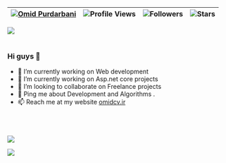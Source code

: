 
| [![Omid Purdarbani](https://img.shields.io/badge/Omid-Purdarbani-<COLOR>.svg)](https://github.com/omidpurdarbani/) | ![Profile Views](https://komarev.com/ghpvc/?username=omidpurdarbani&color=green) | ![Followers](https://img.shields.io/github/followers/omidpurdarbani) | ![Stars](https://img.shields.io/github/stars/omidpurdarbani?label=Profile%20Stars&logo=Profile%20stars&logoColor=g) |
--| --| --| --|
![](https://github-profile-trophy.vercel.app/?username=omidpurdarbani&theme=onedark)<br/><br/>

### Hi guys 👋


- 🔭 I’m currently working on Web development 
- 🌱 I’m currently working on Asp.net core projects 
- 👯 I’m looking to collaborate on Freelance projects
- 💬 Ping me about Development and Algorithms .<br>
- 📫 Reach me at my website <a href="http://omidcv.ir">omidcv.ir</a>


<br><br>

![](https://github-readme-streak-stats.herokuapp.com/?user=omidpurdarbani&theme=onedark&hide_border=false)<br/>

![](https://github-readme-stats.vercel.app/api/top-langs/?username=omidpurdarbani&theme=onedark&hide_border=false&include_all_commits=true&count_private=true&layout=compact)<br/>


